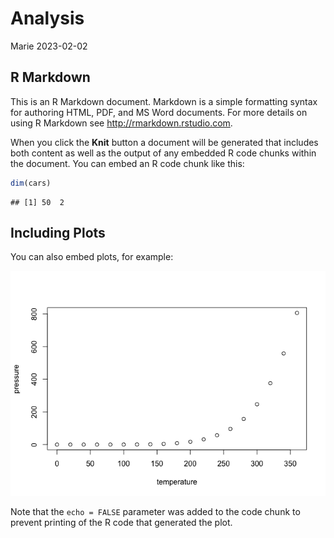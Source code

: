 Analysis
================
Marie
2023-02-02

## R Markdown

This is an R Markdown document. Markdown is a simple formatting syntax
for authoring HTML, PDF, and MS Word documents. For more details on
using R Markdown see <http://rmarkdown.rstudio.com>.

When you click the **Knit** button a document will be generated that
includes both content as well as the output of any embedded R code
chunks within the document. You can embed an R code chunk like this:

``` r
dim(cars)
```

    ## [1] 50  2

## Including Plots

You can also embed plots, for example:

![](Analysis_files/figure-gfm/pressure-1.png)<!-- -->

Note that the `echo = FALSE` parameter was added to the code chunk to
prevent printing of the R code that generated the plot.
